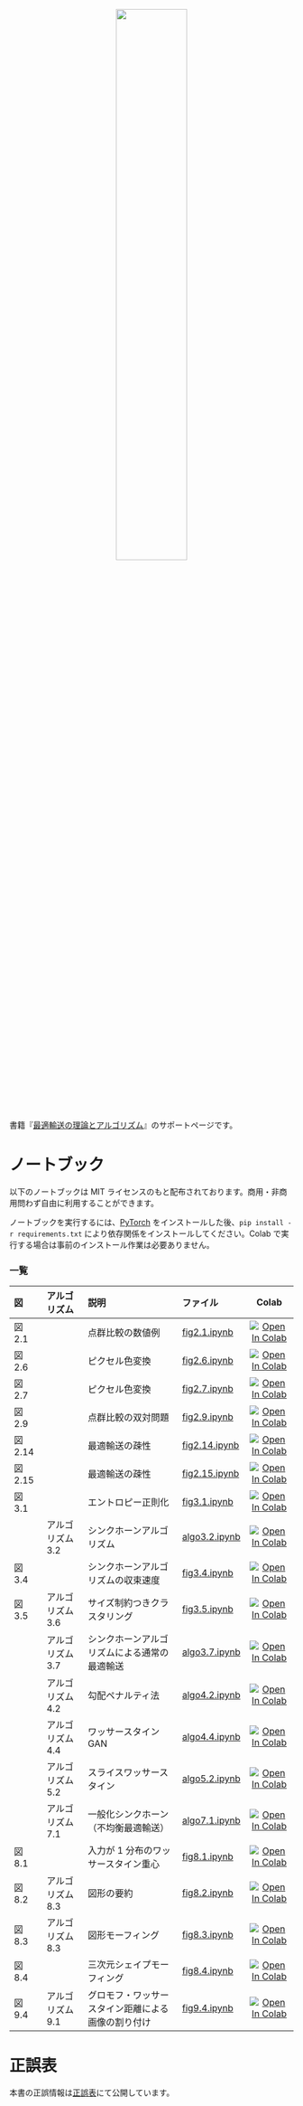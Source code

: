 <p align="center">
  <img src="cover.jpg" width=50%>
</p>

書籍『[最適輸送の理論とアルゴリズム](https://www.amazon.co.jp/dp/4065305144)』のサポートページです。

# ノートブック

以下のノートブックは MIT ライセンスのもと配布されております。商用・非商用問わず自由に利用することができます。

ノートブックを実行するには、[PyTorch](https://pytorch.org/) をインストールした後、`pip install -r requirements.txt` により依存関係をインストールしてください。Colab で実行する場合は事前のインストール作業は必要ありません。

### 一覧

|図|アルゴリズム|説明|ファイル|Colab|
|:----|:----|:----|:----|:----:|
|図 2.1||点群比較の数値例|[fig2.1.ipynb](https://github.com/joisino/otbook/blob/main/notebooks/fig2.1.ipynb)|[![Open In Colab](https://colab.research.google.com/assets/colab-badge.svg)](https://colab.research.google.com/github/joisino/otbook/blob/main/notebooks/fig2.1.ipynb)|
|図 2.6||ピクセル色変換|[fig2.6.ipynb](https://github.com/joisino/otbook/blob/main/notebooks/fig2.6.ipynb)|[![Open In Colab](https://colab.research.google.com/assets/colab-badge.svg)](https://colab.research.google.com/github/joisino/otbook/blob/main/notebooks/fig2.6.ipynb)|
|図 2.7||ピクセル色変換|[fig2.7.ipynb](https://github.com/joisino/otbook/blob/main/notebooks/fig2.7.ipynb)|[![Open In Colab](https://colab.research.google.com/assets/colab-badge.svg)](https://colab.research.google.com/github/joisino/otbook/blob/main/notebooks/fig2.7.ipynb)|
|図 2.9||点群比較の双対問題|[fig2.9.ipynb](https://github.com/joisino/otbook/blob/main/notebooks/fig2.9.ipynb)|[![Open In Colab](https://colab.research.google.com/assets/colab-badge.svg)](https://colab.research.google.com/github/joisino/otbook/blob/main/notebooks/fig2.9.ipynb)|
|図 2.14||最適輸送の疎性|[fig2.14.ipynb](https://github.com/joisino/otbook/blob/main/notebooks/fig2.14.ipynb)|[![Open In Colab](https://colab.research.google.com/assets/colab-badge.svg)](https://colab.research.google.com/github/joisino/otbook/blob/main/notebooks/fig2.14.ipynb)|
|図 2.15||最適輸送の疎性|[fig2.15.ipynb](https://github.com/joisino/otbook/blob/main/notebooks/fig2.15.ipynb)|[![Open In Colab](https://colab.research.google.com/assets/colab-badge.svg)](https://colab.research.google.com/github/joisino/otbook/blob/main/notebooks/fig2.15.ipynb)|
|図 3.1||エントロピー正則化|[fig3.1.ipynb](https://github.com/joisino/otbook/blob/main/notebooks/fig3.1.ipynb)|[![Open In Colab](https://colab.research.google.com/assets/colab-badge.svg)](https://colab.research.google.com/github/joisino/otbook/blob/main/notebooks/fig3.1.ipynb)|
||アルゴリズム 3.2|シンクホーンアルゴリズム|[algo3.2.ipynb](https://github.com/joisino/otbook/blob/main/notebooks/algo3.2.ipynb)|[![Open In Colab](https://colab.research.google.com/assets/colab-badge.svg)](https://colab.research.google.com/github/joisino/otbook/blob/main/notebooks/algo3.2.ipynb)|
|図 3.4||シンクホーンアルゴリズムの収束速度|[fig3.4.ipynb](https://github.com/joisino/otbook/blob/main/notebooks/fig3.4.ipynb)|[![Open In Colab](https://colab.research.google.com/assets/colab-badge.svg)](https://colab.research.google.com/github/joisino/otbook/blob/main/notebooks/fig3.4.ipynb)|
|図 3.5|アルゴリズム 3.6|サイズ制約つきクラスタリング|[fig3.5.ipynb](https://github.com/joisino/otbook/blob/main/notebooks/fig3.5.ipynb)|[![Open In Colab](https://colab.research.google.com/assets/colab-badge.svg)](https://colab.research.google.com/github/joisino/otbook/blob/main/notebooks/fig3.5.ipynb)|
||アルゴリズム 3.7|シンクホーンアルゴリズムによる通常の最適輸送|[algo3.7.ipynb](https://github.com/joisino/otbook/blob/main/notebooks/algo3.7.ipynb)|[![Open In Colab](https://colab.research.google.com/assets/colab-badge.svg)](https://colab.research.google.com/github/joisino/otbook/blob/main/notebooks/algo3.7.ipynb)|
||アルゴリズム 4.2|勾配ペナルティ法|[algo4.2.ipynb](https://github.com/joisino/otbook/blob/main/notebooks/algo4.2.ipynb)|[![Open In Colab](https://colab.research.google.com/assets/colab-badge.svg)](https://colab.research.google.com/github/joisino/otbook/blob/main/notebooks/algo4.2.ipynb)|
||アルゴリズム 4.4|ワッサースタイン GAN|[algo4.4.ipynb](https://github.com/joisino/otbook/blob/main/notebooks/algo4.4.ipynb)|[![Open In Colab](https://colab.research.google.com/assets/colab-badge.svg)](https://colab.research.google.com/github/joisino/otbook/blob/main/notebooks/algo4.4.ipynb)|
||アルゴリズム 5.2|スライスワッサースタイン|[algo5.2.ipynb](https://github.com/joisino/otbook/blob/main/notebooks/algo5.2.ipynb)|[![Open In Colab](https://colab.research.google.com/assets/colab-badge.svg)](https://colab.research.google.com/github/joisino/otbook/blob/main/notebooks/algo5.2.ipynb)|
||アルゴリズム 7.1|一般化シンクホーン（不均衡最適輸送）|[algo7.1.ipynb](https://github.com/joisino/otbook/blob/main/notebooks/algo7.1.ipynb)|[![Open In Colab](https://colab.research.google.com/assets/colab-badge.svg)](https://colab.research.google.com/github/joisino/otbook/blob/main/notebooks/algo7.1.ipynb)|
|図 8.1||入力が 1 分布のワッサースタイン重心|[fig8.1.ipynb](https://github.com/joisino/otbook/blob/main/notebooks/fig8.1.ipynb)|[![Open In Colab](https://colab.research.google.com/assets/colab-badge.svg)](https://colab.research.google.com/github/joisino/otbook/blob/main/notebooks/fig8.1.ipynb)|
|図 8.2|アルゴリズム 8.3|図形の要約|[fig8.2.ipynb](https://github.com/joisino/otbook/blob/main/notebooks/fig8.2.ipynb)|[![Open In Colab](https://colab.research.google.com/assets/colab-badge.svg)](https://colab.research.google.com/github/joisino/otbook/blob/main/notebooks/fig8.2.ipynb)|
|図 8.3|アルゴリズム 8.3|図形モーフィング|[fig8.3.ipynb](https://github.com/joisino/otbook/blob/main/notebooks/fig8.3.ipynb)|[![Open In Colab](https://colab.research.google.com/assets/colab-badge.svg)](https://colab.research.google.com/github/joisino/otbook/blob/main/notebooks/fig8.3.ipynb)|
|図 8.4||三次元シェイプモーフィング|[fig8.4.ipynb](https://github.com/joisino/otbook/blob/main/notebooks/fig8.4.ipynb)|[![Open In Colab](https://colab.research.google.com/assets/colab-badge.svg)](https://colab.research.google.com/github/joisino/otbook/blob/main/notebooks/fig8.4.ipynb)|
|図 9.4|アルゴリズム 9.1|グロモフ・ワッサースタイン距離による画像の割り付け|[fig9.4.ipynb](https://github.com/joisino/otbook/blob/main/notebooks/fig9.4.ipynb)|[![Open In Colab](https://colab.research.google.com/assets/colab-badge.svg)](https://colab.research.google.com/github/joisino/otbook/blob/main/notebooks/fig9.4.ipynb)|

# 正誤表

本書の正誤情報は[正誤表](https://github.com/joisino/otbook/blob/main/eratta.md)にて公開しています。
